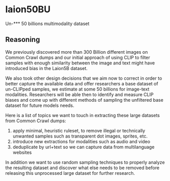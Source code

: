 # laion50BU
Un-*** 50 billions multimodality dataset 

## Reasoning

We previously discovered more than 300 Billion different images on Common Crawl dumps and our initial approach of using CLIP to filter samples with enough similarity between the image and text might have introduced bias in the Laion5B dataset.

We also took other design decisions that we aim now to correct in order to better capture the available data and offer researchers a base dataset of un-CLIPped samples, we estimate at some 50 billions for image-text modalities. Researchers will be able then to identify and measure CLIP biases and come up with different methods of sampling the unfiltered base dataset for future models needs.

Here is a list of topics we want to touch in extracting these large datasets from Common Crawl dumps:
1. apply minimal, heuristic ruleset, to remove illegal or technically unwanted samples such as transparent dot images, sprites, etc.
1. introduce new extractions for modalities such as audio and video
1. deduplicate by url+text so we can capture data from multilanguage websites

In addition we want to use random sampling techniques to properly analyze the resulting dataset and discover what else needs to be removed before releasing this unprocessed large dataset for further research.
